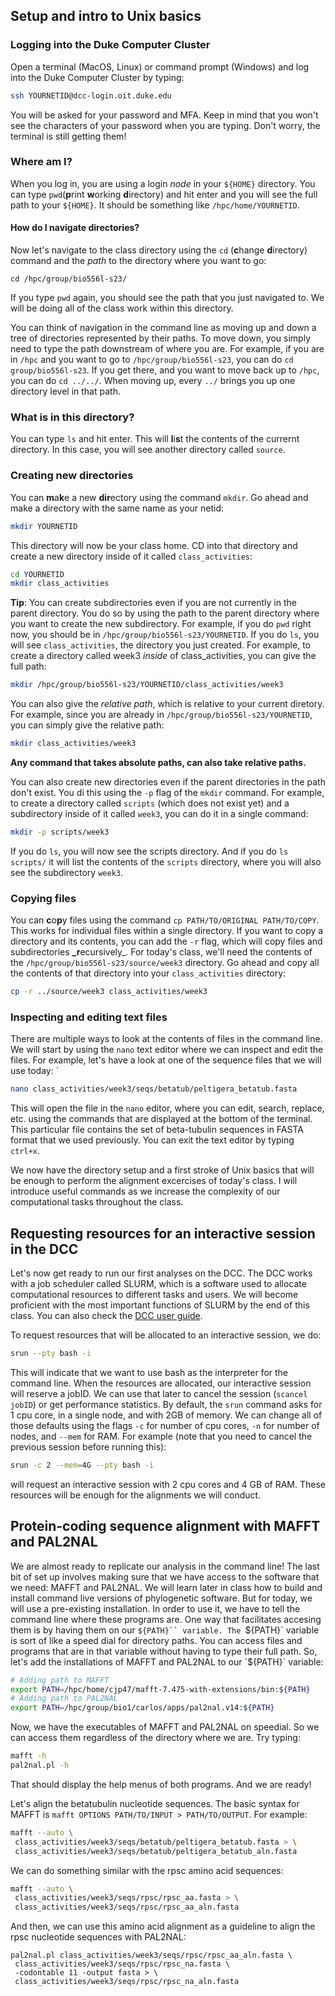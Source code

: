 ## Setup and intro to Unix basics

### Logging into the Duke Computer Cluster
Open a terminal (MacOS, Linux) or command prompt (Windows) and log into the Duke Computer Cluster by typing:
```sh
ssh YOURNETID@dcc-login.oit.duke.edu 
```
You will be asked for your password and MFA. Keep in mind that you won't see the characters of your password when you are typing. Don't worry, the terminal is still getting them!

### Where am I?
When you log in, you are using a login *node* in your `${HOME}` directory. You can type `pwd`(**p**rint **w**orking **d**irectory) and hit enter and you will see the full path to your `${HOME}`. It should be something like `/hpc/home/YOURNETID`.
#### How do I navigate directories?
Now let's navigate to the class directory using the `cd` (**c**hange **d**irectory) command and the *path* to the directory where you want to go:
```
cd /hpc/group/bio556l-s23/
```
If you type `pwd` again, you should see the path that you just navigated to. We will be doing all of the class work within this directory. 

You can think of navigation in the command line as moving up and down a tree of directories represented by their paths. To move down, you simply need to type the path downstream of where you are. For example, if you are in `/hpc` and you want to go to `/hpc/group/bio556l-s23`, you can do `cd group/bio556l-s23`. If you get there, and you want to move back up to `/hpc`, you can do `cd ../../`. When moving up, every `../` brings you up one directory level in that path.
### What is in this directory?
You can type `ls` and hit enter. This will **l**i**s**t the contents of the currernt directory. In this case, you will see another directory called `source`.
### Creating new directories
You can **m**a**k**e a new **dir**ectory using the command `mkdir`. Go ahead and make a directory with the same name as your netid:
```sh
mkdir YOURNETID
```
This directory will now be your class home. CD into that directory and create a new directory inside of it called `class_activities`:
```sh
cd YOURNETID
mkdir class_activities
```
**Tip**: You can create subdirectories even if you are not currently in the parent directory. You do so by using the path to the parent directory where you want to create the new subdirectory. For example, if you do `pwd` right now, you should be in `/hpc/group/bio556l-s23/YOURNETID`. If you do `ls`, you will see `class_activities`, the directory you just created. For example, to create a directory called week3 *inside* of class_activities, you can give the full path:
```sh
mkdir /hpc/group/bio556l-s23/YOURNETID/class_activities/week3
```
You can also give the *relative path*, which is relative to your current diretory. For example, since you are already in `/hpc/group/bio556l-s23/YOURNETID`, you can simply give the relative path:
```sh
mkdir class_activities/week3
```
**Any command that takes absolute paths, can also take relative paths.**

You can also create new directories even if the parent directories in the path don't exist. You di this using the `-p` flag of the `mkdir` command. For example, to create a directory called `scripts` (which does not exist yet) and a subdirectory inside of it called `week3`, you can do it in a single command:
```sh
mkdir -p scripts/week3
```
If you do `ls`, you will now see the scripts directory. And if you do `ls scripts/` it will list the contents of the `scripts` directory, where you will also see the subdirectory `week3`.
### Copying files
You can **c**o**p**y files using the command `cp PATH/TO/ORIGINAL PATH/TO/COPY`. This works for individual  files within a single directory. If you want to copy a directory and its contents, you can add the `-r` flag, which will copy files and subdirectories **_r**ecursively_. For today's class, we'll need the contents of the `/hpc/group/bio556l-s23/source/week3` directory. Go ahead and copy all the contents of that directory into your `class_activities` directory:
```sh
cp -r ../source/week3 class_activities/week3
```
### Inspecting and editing text files
There are multiple ways to look at the contents of files in the command line. We will start by using the `nano` text editor where we can inspect and edit the files. For example, let's have a look at one of the sequence files that we will use today: `
```sh
nano class_activities/week3/seqs/betatub/peltigera_betatub.fasta
```
This will open the file in the `nano` editor, where you can edit, search, replace, etc. using the commands that are displayed at the bottom of the terminal. This particular file contains the set of beta-tubulin sequences in FASTA format that we used previously. You can exit the text editor by typing `ctrl+x`.

We now have the directory setup and a first stroke of Unix basics that will be enough to perform the alignment excercises of today's class. I will introduce useful commands as we increase the complexity of our computational tasks throughout the class.

## Requesting resources for an interactive session in the DCC
Let's now get ready to run our first analyses on the DCC. The DCC works with a job scheduler called SLURM, which is a software used to allocate computational resources to different tasks and users. We will become proficient with the most important functions of SLURM by the end of this class. You can also check the [DCC user guide](https://dcc.duke.edu/dcc/).

To request resources that will be allocated to an interactive session, we do:
```sh
srun --pty bash -i
```
This will indicate that we want to use bash as the interpreter for the command line. When the resources are allocated, our interactive session will reserve a jobID. We can use that later to cancel the session (`scancel jobID`) or get performance statistics. By default, the `srun` command asks for 1 cpu core, in a single node, and with 2GB of memory. We can change all of those defaults using the flags `-c` for number of cpu cores, `-n` for number of nodes, and `--mem` for RAM. For example (note that you need to cancel the previous session before running this):
```sh
srun -c 2 --mem=4G --pty bash -i 
```
will request an interactive session with 2 cpu cores and 4 GB of RAM. These resources will be enough for the alignments we will conduct.

## Protein-coding sequence alignment with MAFFT and PAL2NAL
We are almost ready to replicate our analysis in the command line! The last bit of set up involves making sure that we have access to the software that we need: MAFFT and PAL2NAL. We will learn later in class how to build and install command live versions of phylogenetic software. But for today, we will use a pre-existing installation. In order to use it, we have to tell the command line where these programs are. One way that facilitates accesing them is by having them on our `${PATH}`` variable. The `${PATH}` variable is sort of like a speed dial for directory paths. You can access files and programs that are in that variable without having to type their full path. So, let's add the installations of MAFFT and PAL2NAL to our `${PATH}` variable:
```sh
# Adding path to MAFFT
export PATH=/hpc/home/cjp47/mafft-7.475-with-extensions/bin:${PATH}
# Adding path to PAL2NAL
export PATH=/hpc/group/bio1/carlos/apps/pal2nal.v14:${PATH}
```
Now, we have the executables of MAFFT and PAL2NAL on speedial. So we can access them regardless of the directory where we are. Try typing:
```sh
mafft -h
pal2nal.pl -h
```
That should display the help menus of both programs. And we are ready!

Let's align the betatubulin nucleotide sequences. The basic syntax for MAFFT is `mafft OPTIONS PATH/TO/INPUT > PATH/TO/OUTPUT`. For example:
```sh
mafft --auto \
 class_activities/week3/seqs/betatub/peltigera_betatub.fasta > \
 class_activities/week3/seqs/betatub/peltigera_betatub_aln.fasta
```
We can do something similar with the rpsc amino acid sequences:
```sh
mafft --auto \
 class_activities/week3/seqs/rpsc/rpsc_aa.fasta > \
 class_activities/week3/seqs/rpsc/rpsc_aa_aln.fasta
```
And then, we can use this amino acid alignment as a guideline to align the rpsc nucleotide sequences with PAL2NAL:
```
pal2nal.pl class_activities/week3/seqs/rpsc/rpsc_aa_aln.fasta \
 class_activities/week3/seqs/rpsc/rpsc_na.fasta \
 -codontable 11 -output fasta > \
 class_activities/week3/seqs/rpsc/rpsc_na_aln.fasta
```
